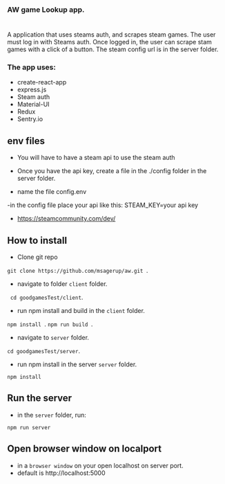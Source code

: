 ### AW game Lookup app.

#

A application that uses steams auth, and scrapes steam games.
The user must log in with Steams auth. Once logged in, the user can scrape stam games with a click of a button. The steam config url is in the server folder.

### The app uses:

- create-react-app
- express.js
- Steam auth
- Material-UI
- Redux
- Sentry.io

## env files

- You will have to have a steam api to use the steam auth
- Once you have the api key, create a file in the ./config folder in the server folder.

- name the file config.env

-in the config file place your api like this:
STEAM_KEY=your api key

- https://steamcommunity.com/dev/

## How to install

- Clone git repo

`git clone https://github.com/msagerup/aw.git `.

- navigate to folder `client` folder.

` cd goodgamesTest/client`.

- run npm install and build in the `client` folder.

`npm install `.
`npm run build `.

- navigate to `server` folder.

`cd goodgamesTest/server`.

- run npm install in the server `server` folder.

`npm install `

## Run the server

- in the `server` folder, run:

`npm run server`

## Open browser window on localport

- in a `browser window` on your open localhost on server port.
- default is http://localhost:5000
